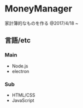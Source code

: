 # MoneyManager
家計簿的なものを作る @2017/4/18 ~

## 言語/etc
### Main
- Node.js
- electron

### Sub
- HTML/CSS
- JavaScript

